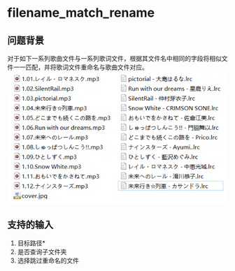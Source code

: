 # filename_match_rename
## 问题背景
对于如下一系列歌曲文件与一系列歌词文件，根据其文件名中相同的字段将相似文件一一匹配，并将歌词文件重命名与歌曲文件对应。
![sample](img/sample.png)

## 支持的输入
1. 目标路径*
2. 是否查询子文件夹
3. 选择跳过重命名的文件

